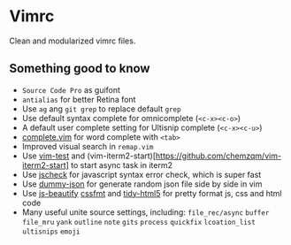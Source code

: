 # Vimrc

Clean and modularized vimrc files.

## Something good to know

* `Source Code Pro` as guifont
* `antialias` for better Retina font
* Use `ag` ang `git grep` to replace default `grep`
* Use default syntax complete for omnicomplete (`<c-x><c-o>`)
* A default user complete setting for Ultisnip complete (`<c-x><c-u>`)
* [complete.vim](https://gist.github.com/chemzqm/287b0e98560e2e0a1491) for word complete with `<tab>`
* Improved visual search in `remap.vim`
* Use [vim-test](https://github.com/janko-m/vim-test) and (vim-iterm2-start)[https://github.com/chemzqm/vim-iterm2-start] to start async task in iterm2
* Use [jscheck](https://github.com/chemzqm/jscheck) for javascript syntax error check, which is super fast
* Use [dummy-json](https://github.com/webroo/dummy-json) for generate random json file side by side in vim
* Use [js-beautify](https://github.com/beautify-web/js-beautify) [cssfmt](https://github.com/morishitter/cssfmt) and [tidy-html5](https://github.com/htacg/tidy-html5) for pretty format js, css and html code
* Many useful unite source settings, including: `file_rec/async` `buffer` `file_mru` `yank` `outline` `note` `gits` `process` `quickfix` `lcoation_list` `ultisnips` `emoji`
